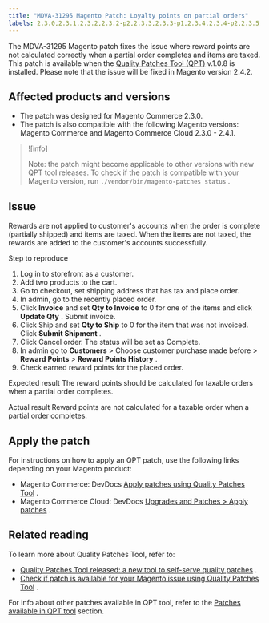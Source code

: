 ```yaml
---
title: "MDVA-31295 Magento Patch: Loyalty points on partial orders"
labels: 2.3.0,2.3.1,2.3.2,2.3.2-p2,2.3.3,2.3.3-p1,2.3.4,2.3.4-p2,2.3.5,2.3.5-p1,2.3.5-p2,2.3.6,2.4.0,2.4.1,QPT 1.0.8,Magento Commerce,Magento Commerce Cloud,Quality Patches Tool,order,rewards points,support tools,tax
---
```


The MDVA-31295 Magento patch fixes the issue where reward points are not calculated correctly when a partial order completes and items are taxed. This patch is available when the [Quality Patches Tool (QPT)](https://support.magento.com/hc/en-us/articles/360047139492) v.1.0.8 is installed. Please note that the issue will be fixed in Magento version 2.4.2.

## Affected products and versions

* The patch was designed for Magento Commerce 2.3.0.
* The patch is also compatible with the following Magento versions: Magento Commerce and Magento Commerce Cloud 2.3.0 - 2.4.1.

>![info]
>
>Note: the patch might become applicable to other versions with new QPT tool releases. To check if the patch is compatible with your Magento version, run `./vendor/bin/magento-patches status` .

## Issue

Rewards are not applied to customer's accounts when the order is complete (partially shipped) and items are taxed. When the items are not taxed, the rewards are added to the customer's accounts successfully.

 <span class="wysiwyg-underline">Step to reproduce</span> 

1. Log in to storefront as a customer.
1. Add two products to the cart.
1. Go to checkout, set shipping address that has tax and place order.
1. In admin, go to the recently placed order.
1. Click **Invoice** and set **Qty to Invoice** to 0 for one of the items and click **Update Qty** . Submit invoice.
1. Click Ship and set **Qty to Ship** to 0 for the item that was not invoiced. Click **Submit Shipment** .
1. Click Cancel order. The status will be set as Complete.
1. In admin go to **Customers** > Choose customer purchase made before > **Reward Points** > **Reward Points History** .
1. Check earned reward points for the placed order.

 <span class="wysiwyg-underline">Expected result</span> The reward points should be calculated for taxable orders when a partial order completes.

 <span class="wysiwyg-underline">Actual result</span> Reward points are not calculated for a taxable order when a partial order completes.

## Apply the patch

For instructions on how to apply an QPT patch, use the following links depending on your Magento product:

* Magento Commerce: DevDocs [Apply patches using Quality Patches Tool](https://devdocs.magento.com/guides/v2.4/comp-mgr/patching/mqp.html) .
* Magento Commerce Cloud: DevDocs [Upgrades and Patches > Apply patches](https://devdocs.magento.com/cloud/project/project-patch.html) .

## Related reading

To learn more about Quality Patches Tool, refer to:

* [Quality Patches Tool released: a new tool to self-serve quality patches](https://support.magento.com/hc/en-us/articles/360047139492) .
* [Check if patch is available for your Magento issue using Quality Patches Tool](https://support.magento.com/hc/en-us/articles/360047125252) .

For info about other patches available in QPT tool, refer to the [Patches available in QPT tool](https://support.magento.com/hc/en-us/sections/360010506631-Patches-available-in-QPT-tool-) section.